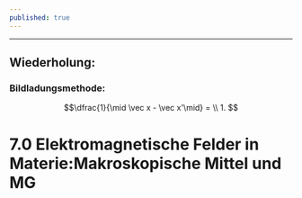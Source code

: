 ```yaml
---
published: true
---
```

---

## Wiederholung:

### Bildladungsmethode:

$$\dfrac{1}{\mid \vec x - \vec x'\mid} = \\ 1. $$

# 7.0 Elektromagnetische Felder in Materie:Makroskopische Mittel und MG
